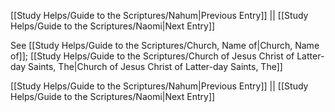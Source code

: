 [[Study Helps/Guide to the Scriptures/Nahum|Previous Entry]]  ||  [[Study Helps/Guide to the Scriptures/Naomi|Next Entry]]

 See [[Study Helps/Guide to the Scriptures/Church, Name of|Church, Name of]]; [[Study Helps/Guide to the Scriptures/Church of Jesus Christ of Latter-day Saints, The|Church of Jesus Christ of Latter-day Saints, The]]

[[Study Helps/Guide to the Scriptures/Nahum|Previous Entry]]  ||  [[Study Helps/Guide to the Scriptures/Naomi|Next Entry]]